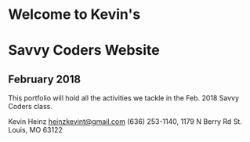 # Welcome to Kevin's
# Savvy Coders Website
## February 2018
This portfolio will hold all the activities we tackle in the Feb. 2018 Savvy Coders class.

Kevin Heinz
heinzkevint@gmail.com
(636) 253-1140,
1179 N Berry Rd
St. Louis, MO 63122
